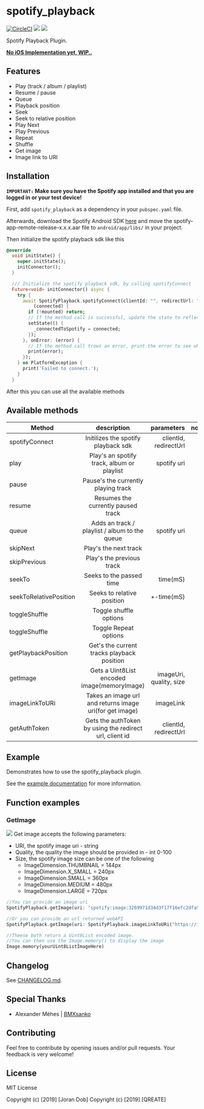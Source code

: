 # spotify_playback

[![CircleCI](https://circleci.com/gh/qreate/spotify-playback-flutter/tree/master.svg?style=svg)](https://circleci.com/gh/qreate/spotify-playback-flutter/tree/master) [![](https://img.shields.io/badge/pub-v0.0.8-brightgreen.svg)](https://pub.dartlang.org/packages/spotify_playback) [![](https://img.shields.io/badge/licence-MIT-blue.svg)](https://github.com/qreate/spotify-playback-flutter/blob/master/LICENSE.md)


Spotify Playback Plugin.

[**No iOS Implementation yet, WIP..**](https://github.com/qreate/spotify-playback-flutter/projects/1)

## Features
* Play (track / album / playlist)
* Resume / pause
* Queue
* Playback position
* Seek
* Seek to relative position
* Play Next
* Play Previous
* Repeat 
* Shuffle 
* Get image
* Image link to URI

## Installation
**`IMPORTANT:` Make sure you have the Spotify app installed and that you are logged in or your test device!**

First, add `spotify_playback` as a dependency in your `pubspec.yaml` file. 

Afterwards, download the Spotify Android SDK [here](https://github.com/spotify/android-sdk/releases/tag/v0.6.1-appremote_v1.1.0-auth) and move the spotify-app-remote-release-x.x.x.aar file to `android/app/libs/` in your project.

Then initialize the spotify playback sdk like this 

```dart
@override
  void initState() {
    super.initState();
    initConnector();
  }

  /// Initialize the spotify playback sdk, by calling spotifyConnect
  Future<void> initConnector() async {
    try {
      await SpotifyPlayback.spotifyConnect(clientId: "", redirectUrl: "").then(
          (connected) {
        if (!mounted) return;
        // If the method call is successful, update the state to reflect this change
        setState(() {
          _connectedToSpotify = connected;
        });
      }, onError: (error) {
        // If the method call trows an error, print the error to see what went wrong
        print(error);
      });
    } on PlatformException {
      print('Failed to connect.');
    }
  }
``` 

After this you can use all the available methods

## Available methods 
| Method        | description           | parameters  | notes |
| ------------- |:-------------:| -----:|-----:|
| spotifyConnect      | Initilizes the spotify playback sdk | clientId, redirectUrl ||
| play      | Play's an spotify track, album or playlist | spotify uri ||
| pause      | Pause's the currently playing track      |    ||
| resume |  Resumes the currently paused track      |     ||
| queue |  Adds an track / playlist / album to the queue     |   spotify uri  ||
| skipNext      | Play's the next track | ||
| skipPrevious      | Play's the previous track |  ||
| seekTo |  Seeks to the passed time     |  time(mS)   ||
|seekToRelativePosition|Seeks to relative position|+-time(mS)||
| toggleShuffle | Toggle shuffle options    |     ||
| toggleShuffle | Toggle Repeat options    |     ||
| getPlaybackPosition | Get's the current tracks playback position       |    ||
| getImage | Gets a Uint8List encoded image(memoryImage)       |  imageUri, quality, size  | [![](https://img.shields.io/badge/WARNING-23-orange.svg)](https://github.com/qreate/spotify-playback-flutter/issues/23)
| imageLinkToURi | Takes an image url and returns image uri(for get image)    |  imageLink  ||
| getAuthToken | Gets the authToken by using the redirect url, client id       |  clientId, redirectUrl | [![](https://img.shields.io/badge/WARNING-WIP-orange.svg)](https://github.com/qreate/spotify-playback-flutter/pull/28)

## Example

Demonstrates how to use the spotify_playback plugin.

See the [example documentation](example/README.md) for more information.


## Function examples
### GetImage   
[![](https://img.shields.io/badge/WARNING-23-orange.svg)](https://github.com/qreate/spotify-playback-flutter/issues/23)
Get image accepts the following parameters:
* URI, the spotify image uri - string
* Quality, the quality the image should be provided in - int 0-100
* Size, the spotify image size can be one of the following
  * ImageDimension.THUMBNAIL = 144px
  * ImageDimension.X_SMALL = 240px
  * ImageDimension.SMALL = 360px
  * ImageDimension.MEDIUM = 480px
  * ImageDimension.LARGE = 720px
```dart
//You can provide an image uri
SpotifyPlayback.getImage(uri: "spotify:image:3269971d34d3f17f16efc2dfa95e302cc961a36c", quality: 100, size: 360);

//Or you can provide an url returned webAPI
SpotifyPlayback.getImage(uri: SpotifyPlayback.imageLinkToURi("https://i.scdn.co/image/3269971d34d3f17f16efc2dfa95e302cc961a36c"), quality: 100, size:360);

//Theese both return a Uint8List encoded image.
//You can then use the Image.memory() to display the image
Image.memory(yourUint8ListImageHere)

```

## Changelog

See [CHANGELOG.md](CHANGELOG.md).

## Special Thanks
 - Alexander Méhes | [BMXsanko](https://github.com/BMXsanko)

## Contributing

Feel free to contribute by opening issues and/or pull requests. Your feedback is very welcome!

## License

MIT License

Copyright (c) [2019] [Joran Dob]
Copyright (c) [2019] [QREATE]
